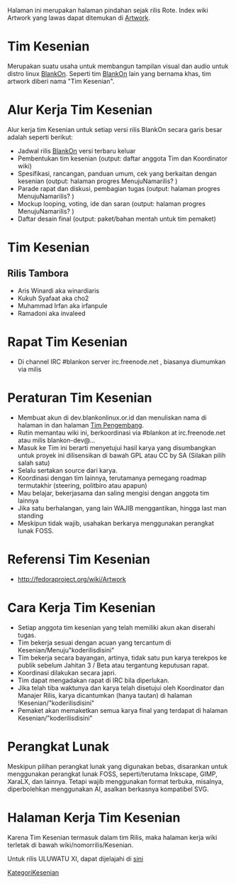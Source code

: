    Halaman ini merupakan halaman pindahan sejak rilis Rote. Index wiki Artwork yang lawas dapat ditemukan di [Artwork]().
# Tim Kesenian

   Merupakan suatu usaha untuk membangun tampilan visual dan audio untuk distro linux [BlankOn](http://dev.blankonlinux.or.id/wiki/BlankOn). Seperti tim [BlankOn](http://dev.blankonlinux.or.id/wiki/BlankOn) lain yang bernama khas, tim artwork diberi      nama "Tim Kesenian".
# Alur Kerja Tim Kesenian

Alur kerja tim Kesenian untuk setiap versi rilis BlankOn secara garis besar adalah seperti berikut:

  * Jadwal rilis [BlankOn](http://dev.blankonlinux.or.id/wiki/BlankOn) versi terbaru keluar
  * Pembentukan tim kesenian (output: daftar anggota Tim dan Koordinator wiki)
  * Spesifikasi, rancangan, panduan umum, cek yang berkaitan dengan kesenian (output: halaman progres MenujuNamarilis? )
  * Parade rapat dan diskusi, pembagian tugas (output: halaman progres MenujuNamarilis? )
  * Mockup looping, voting, ide dan saran (output: halaman progres MenujuNamarilis? )
  * Daftar desain final (output: paket/bahan mentah untuk tim pemaket) 

# Tim Kesenian
## Rilis Tambora

   * Aris Winardi aka winardiaris
   * Kukuh Syafaat aka cho2
   * Muhammad Irfan aka irfanpule
   * Ramadoni aka invaleed 

# Rapat Tim Kesenian

   * Di channel IRC #blankon server irc.freenode.net , biasanya diumumkan via milis 

# Peraturan Tim Kesenian

   * Membuat akun di dev.blankonlinux.or.id dan menuliskan nama di halaman in dan halaman [Tim Pengembang]().
   * Rutin memantau wiki ini, berkoordinasi via #blankon at irc.freenode.net atau milis blankon-dev@…
   * Masuk ke Tim ini berarti menyetujui hasil karya yang disumbangkan untuk proyek ini dilisensikan di bawah GPL atau CC by SA (Silakan pilih salah satu)
   * Selalu sertakan source dari karya.
   * Koordinasi dengan tim lainnya, terutamanya pemegang roadmap termutakhir (steering, politbiro atau apapun)
   * Mau belajar, bekerjasama dan saling mengisi dengan anggota tim lainnya
   * Jika satu berhalangan, yang lain WAJIB menggantikan, hingga last man standing
   * Meskipun tidak wajib, usahakan berkarya menggunakan perangkat lunak FOSS. 

# Referensi Tim Kesenian

   * http://fedoraproject.org/wiki/Artwork

# Cara Kerja Tim Kesenian

   * Setiap anggota tim kesenian yang telah memiliki akun akan diserahi tugas.
   * Tim bekerja sesuai dengan acuan yang tercantum di Kesenian/Menuju"koderilisdisini"
   * Tim bekerja secara bayangan, artinya, tidak satu pun karya terekpos ke publik sebelum Jahitan 3 / Beta atau tergantung keputusan rapat.
   * Koordinasi dilakukan secara japri.
   * Tim dapat mengadakan rapat di IRC bila diperlukan.
   * Jika telah tiba waktunya dan karya telah disetujui oleh Koordinator dan Manajer Rilis, karya dicantumkan (hanya tautan) di halaman !Kesenian/"koderilisdisini"
   * Pemaket akan memaketkan semua karya final yang terdapat di halaman Kesenian/"koderilisdisini" 

# Perangkat Lunak

Meskipun pilihan perangkat lunak yang digunakan bebas, disarankan untuk menggunakan perangkat lunak FOSS, seperti/terutama  Inkscape, GIMP, XaraLX, dan lainnya. Tetapi wajib menggunakan format terbuka, misalnya, diperbolehkan menggunakan AI, asalkan  berkasnya kompatibel SVG.
# Halaman Kerja Tim Kesenian

Karena Tim Kesenian termasuk dalam tim Rilis, maka halaman kerja wiki terletak di bawah wiki/nomorrilis/Kesenian.

Untuk rilis ULUWATU XI, dapat dijelajahi di [sini]()

[KategoriKesenian]()
